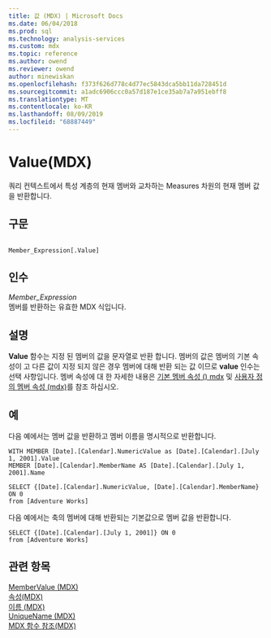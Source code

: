 ```yaml
---
title: 값 (MDX) | Microsoft Docs
ms.date: 06/04/2018
ms.prod: sql
ms.technology: analysis-services
ms.custom: mdx
ms.topic: reference
ms.author: owend
ms.reviewer: owend
author: minewiskan
ms.openlocfilehash: f373f626d778c4d77ec5843dca5bb11da728451d
ms.sourcegitcommit: a1adc6906ccc0a57d187e1ce35ab7a7a951ebff8
ms.translationtype: MT
ms.contentlocale: ko-KR
ms.lasthandoff: 08/09/2019
ms.locfileid: "68887449"
---
```

# <a name="value-mdx"></a>Value(MDX)


  쿼리 컨텍스트에서 특성 계층의 현재 멤버와 교차하는 Measures 차원의 현재 멤버 값을 반환합니다.  
  
## <a name="syntax"></a>구문  
  
```  
  
Member_Expression[.Value]   
```  
  
## <a name="arguments"></a>인수  
 *Member_Expression*  
 멤버를 반환하는 유효한 MDX 식입니다.  
  
## <a name="remarks"></a>설명  
 **Value** 함수는 지정 된 멤버의 값을 문자열로 반환 합니다. 멤버의 값은 멤버의 기본 속성이 고 다른 값이 지정 되지 않은 경우 멤버에 대해 반환 되는 값 이므로 **value** 인수는 선택 사항입니다. 멤버 속성에 대 한 자세한 내용은 [기본 멤버 속성 &#40;&#41; mdx](https://docs.microsoft.com/analysis-services/multidimensional-models/mdx/mdx-member-properties-intrinsic-member-properties) 및 [사용자 정의 멤버 속성 &#40;mdx&#41;](https://docs.microsoft.com/analysis-services/multidimensional-models/mdx/mdx-member-properties-user-defined-member-properties)를 참조 하십시오.  
  
## <a name="examples"></a>예  
 다음 예에서는 멤버 값을 반환하고 멤버 이름을 명시적으로 반환합니다.  
  
```  
WITH MEMBER [Date].[Calendar].NumericValue as [Date].[Calendar].[July 1, 2001].Value  
MEMBER [Date].[Calendar].MemberName AS [Date].[Calendar].[July 1, 2001].Name  
  
SELECT {[Date].[Calendar].NumericValue, [Date].[Calendar].MemberName} ON 0  
from [Adventure Works]  
```  
  
 다음 예에서는 축의 멤버에 대해 반환되는 기본값으로 멤버 값을 반환합니다.  
  
```  
SELECT {[Date].[Calendar].[July 1, 2001]} ON 0  
from [Adventure Works]  
```  
  
## <a name="see-also"></a>관련 항목  
 [MemberValue &#40;MDX&#41;](../mdx/membervalue-mdx.md)   
 [속성&#40;MDX&#41;](../mdx/properties-mdx.md)   
 [이름 &#40;MDX&#41;](../mdx/name-mdx.md)   
 [UniqueName &#40;MDX&#41;](../mdx/uniquename-mdx.md)   
 [MDX 함수 참조&#40;MDX&#41;](../mdx/mdx-function-reference-mdx.md)  
  
  
